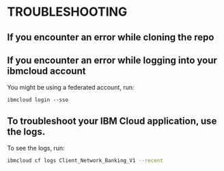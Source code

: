 # TROUBLESHOOTING
## If you encounter an error while cloning the repo


## If you encounter an error while logging into your ibmcloud account

You might be using a federated account, run:

```
ibmcloud login --sso
```


## To troubleshoot your IBM Cloud application, use the logs. 

To see the logs, run:

```bash
ibmcloud cf logs Client_Network_Banking_V1 --recent
```

## 
